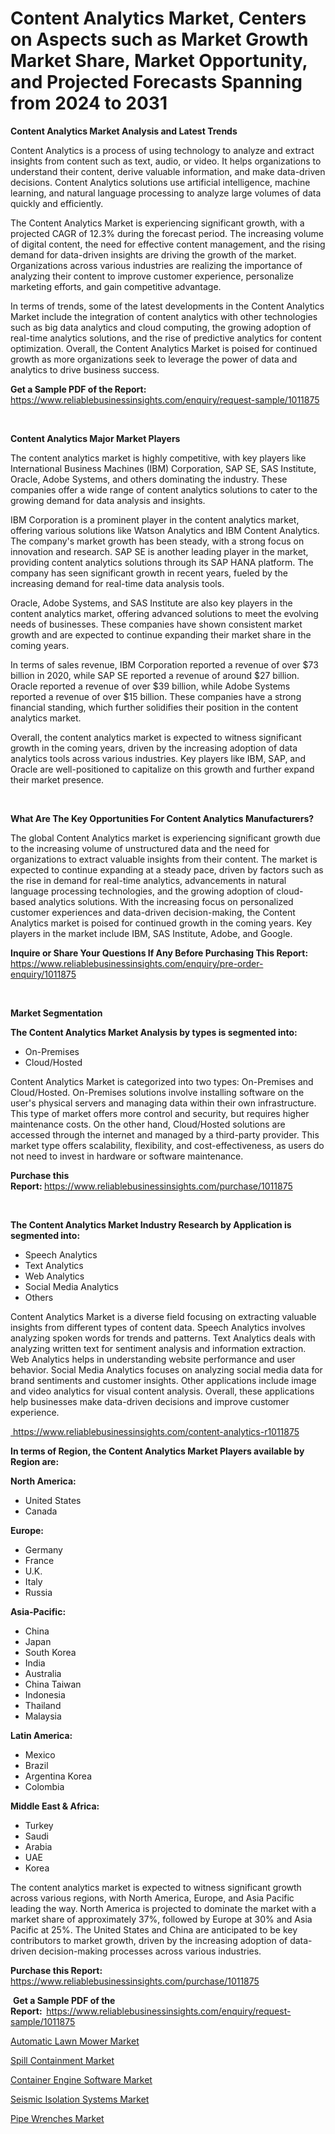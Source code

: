 <p><h1>Content Analytics Market, Centers on Aspects such as Market Growth Market Share, Market Opportunity, and Projected Forecasts Spanning from 2024 to 2031</h1></p><p><strong>Content Analytics Market Analysis and Latest Trends</strong></p>
<p><p>Content Analytics is a process of using technology to analyze and extract insights from content such as text, audio, or video. It helps organizations to understand their content, derive valuable information, and make data-driven decisions. Content Analytics solutions use artificial intelligence, machine learning, and natural language processing to analyze large volumes of data quickly and efficiently.</p><p>The Content Analytics Market is experiencing significant growth, with a projected CAGR of 12.3% during the forecast period. The increasing volume of digital content, the need for effective content management, and the rising demand for data-driven insights are driving the growth of the market. Organizations across various industries are realizing the importance of analyzing their content to improve customer experience, personalize marketing efforts, and gain competitive advantage.</p><p>In terms of trends, some of the latest developments in the Content Analytics Market include the integration of content analytics with other technologies such as big data analytics and cloud computing, the growing adoption of real-time analytics solutions, and the rise of predictive analytics for content optimization. Overall, the Content Analytics Market is poised for continued growth as more organizations seek to leverage the power of data and analytics to drive business success.</p></p>
<p><strong>Get a Sample PDF of the Report:&nbsp;</strong> <a href="https://www.reliablebusinessinsights.com/enquiry/request-sample/1011875">https://www.reliablebusinessinsights.com/enquiry/request-sample/1011875</a></p>
<p>&nbsp;</p>
<p><strong>Content Analytics Major Market Players</strong></p>
<p><p>The content analytics market is highly competitive, with key players like International Business Machines (IBM) Corporation, SAP SE, SAS Institute, Oracle, Adobe Systems, and others dominating the industry. These companies offer a wide range of content analytics solutions to cater to the growing demand for data analysis and insights.</p><p>IBM Corporation is a prominent player in the content analytics market, offering various solutions like Watson Analytics and IBM Content Analytics. The company's market growth has been steady, with a strong focus on innovation and research. SAP SE is another leading player in the market, providing content analytics solutions through its SAP HANA platform. The company has seen significant growth in recent years, fueled by the increasing demand for real-time data analysis tools.</p><p>Oracle, Adobe Systems, and SAS Institute are also key players in the content analytics market, offering advanced solutions to meet the evolving needs of businesses. These companies have shown consistent market growth and are expected to continue expanding their market share in the coming years.</p><p>In terms of sales revenue, IBM Corporation reported a revenue of over $73 billion in 2020, while SAP SE reported a revenue of around $27 billion. Oracle reported a revenue of over $39 billion, while Adobe Systems reported a revenue of over $15 billion. These companies have a strong financial standing, which further solidifies their position in the content analytics market.</p><p>Overall, the content analytics market is expected to witness significant growth in the coming years, driven by the increasing adoption of data analytics tools across various industries. Key players like IBM, SAP, and Oracle are well-positioned to capitalize on this growth and further expand their market presence.</p></p>
<p>&nbsp;</p>
<p><strong>What Are The Key Opportunities For Content Analytics Manufacturers?</strong></p>
<p><p>The global Content Analytics market is experiencing significant growth due to the increasing volume of unstructured data and the need for organizations to extract valuable insights from their content. The market is expected to continue expanding at a steady pace, driven by factors such as the rise in demand for real-time analytics, advancements in natural language processing technologies, and the growing adoption of cloud-based analytics solutions. With the increasing focus on personalized customer experiences and data-driven decision-making, the Content Analytics market is poised for continued growth in the coming years. Key players in the market include IBM, SAS Institute, Adobe, and Google.</p></p>
<p><strong>Inquire or Share Your Questions If Any Before Purchasing This Report:</strong> <a href="https://www.reliablebusinessinsights.com/enquiry/pre-order-enquiry/1011875">https://www.reliablebusinessinsights.com/enquiry/pre-order-enquiry/1011875</a></p>
<p>&nbsp;</p>
<p><strong>Market Segmentation</strong></p>
<p><strong>The Content Analytics Market Analysis by types is segmented into:</strong></p>
<p><ul><li>On-Premises</li><li>Cloud/Hosted</li></ul></p>
<p><p>Content Analytics Market is categorized into two types: On-Premises and Cloud/Hosted. On-Premises solutions involve installing software on the user's physical servers and managing data within their own infrastructure. This type of market offers more control and security, but requires higher maintenance costs. On the other hand, Cloud/Hosted solutions are accessed through the internet and managed by a third-party provider. This market type offers scalability, flexibility, and cost-effectiveness, as users do not need to invest in hardware or software maintenance.</p></p>
<p><strong>Purchase this Report:&nbsp;</strong><a href="https://www.reliablebusinessinsights.com/purchase/1011875">https://www.reliablebusinessinsights.com/purchase/1011875</a></p>
<p>&nbsp;</p>
<p><strong>The Content Analytics Market Industry Research by Application is segmented into:</strong></p>
<p><ul><li>Speech Analytics</li><li>Text Analytics</li><li>Web Analytics</li><li>Social Media Analytics</li><li>Others</li></ul></p>
<p><p>Content Analytics Market is a diverse field focusing on extracting valuable insights from different types of content data. Speech Analytics involves analyzing spoken words for trends and patterns. Text Analytics deals with analyzing written text for sentiment analysis and information extraction. Web Analytics helps in understanding website performance and user behavior. Social Media Analytics focuses on analyzing social media data for brand sentiments and customer insights. Other applications include image and video analytics for visual content analysis. Overall, these applications help businesses make data-driven decisions and improve customer experience.</p></p>
<p><a href="https://www.reliablebusinessinsights.com/content-analytics-r1011875">&nbsp;https://www.reliablebusinessinsights.com/content-analytics-r1011875</a></p>
<p><strong>In terms of Region, the Content Analytics Market Players available by Region are:</strong></p>
<p>
    <p> <strong> North America: </strong>
        <ul>
            <li>United States</li>
            <li>Canada</li>
        </ul>
        </p> 
    <p> <strong> Europe: </strong>
        <ul>
            <li>Germany</li>
            <li>France</li>
            <li>U.K.</li>
            <li>Italy</li>
            <li>Russia</li>
        </ul>
        </p> 
    <p> <strong> Asia-Pacific: </strong>
        <ul>
            <li>China</li>
            <li>Japan</li>
            <li>South Korea</li>
            <li>India</li>
            <li>Australia</li>
            <li>China Taiwan</li>
            <li>Indonesia</li>
            <li>Thailand</li>
            <li>Malaysia</li>
        </ul>
        </p> 
    <p> <strong> Latin America: </strong>
        <ul>
            <li>Mexico</li>
            <li>Brazil</li>
            <li>Argentina Korea</li>
            <li>Colombia</li>
        </ul>
        </p> 
    <p> <strong> Middle East & Africa: </strong>
        <ul>
            <li>Turkey</li>
            <li>Saudi</li>
            <li>Arabia</li>
            <li>UAE</li>
            <li>Korea</li>
        </ul>
    </p>
    </p>
<p><p>The content analytics market is expected to witness significant growth across various regions, with North America, Europe, and Asia Pacific leading the way. North America is projected to dominate the market with a market share of approximately 37%, followed by Europe at 30% and Asia Pacific at 25%. The United States and China are anticipated to be key contributors to market growth, driven by the increasing adoption of data-driven decision-making processes across various industries.</p></p>
<p><strong>Purchase this Report: </strong><a href="https://www.reliablebusinessinsights.com/purchase/1011875">https://www.reliablebusinessinsights.com/purchase/1011875</a></p>
<p>&nbsp;<strong>Get a Sample PDF of the Report:&nbsp;&nbsp;</strong><a href="https://www.reliablebusinessinsights.com/enquiry/request-sample/1011875">https://www.reliablebusinessinsights.com/enquiry/request-sample/1011875</a></p>
<p><strong></strong></p>
<p><p><a href="https://medium.com/@dellkoepp_34276/automatic-lawn-mower-market-size-growth-and-industry-analysis-by-market-segmentation-and-regional-c1d5cd4bd290">Automatic Lawn Mower Market</a></p><p><a href="https://medium.com/@guyskiles48/deep-dive-into-the-spill-containment-market-itstrends-market-segmentation-and-competitive-2039a3ae2d90">Spill Containment Market</a></p><p><a href="https://github.com/Sherrillcrooksxa8i18ucf2m/Market-Research-Report-List-3/blob/main/container-engine-software-market.md">Container Engine Software Market</a></p><p><a href="https://medium.com/@ransomohns/evaluating-global-seismic-isolation-systems-market-trends-and-growth-opportunities-by-region-type-59ada37fd553">Seismic Isolation Systems Market</a></p><p><a href="https://medium.com/@richard_ellings/pipe-wrenches-market-emerging-trends-and-future-prospects-for-period-from-2024-to-2031-0bb107194d10">Pipe Wrenches Market</a></p></p>